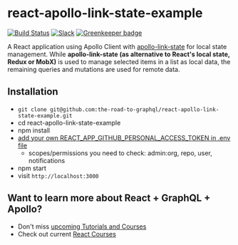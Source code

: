 # react-apollo-link-state-example

[![Build Status](https://travis-ci.org/the-road-to-graphql/react-apollo-link-state-example.svg?branch=master)](https://travis-ci.org/the-road-to-graphql/react-apollo-link-state-example) [![Slack](https://slack-the-road-to-learn-react.wieruch.com/badge.svg)](https://slack-the-road-to-learn-react.wieruch.com/) [![Greenkeeper badge](https://badges.greenkeeper.io/the-road-to-graphql/react-apollo-link-state-example.svg)](https://greenkeeper.io/)

A React application using Apollo Client with [apollo-link-state](https://www.apollographql.com/docs/link/links/state.html) for local state management. While **apollo-link-state (as alternative to React's local state, Redux or MobX)** is used to manage selected items in a list as local data, the remaining queries and mutations are used for remote data.

## Installation

* `git clone git@github.com:the-road-to-graphql/react-apollo-link-state-example.git`
* cd react-apollo-link-state-example
* npm install
* [add your own REACT_APP_GITHUB_PERSONAL_ACCESS_TOKEN in .env file](https://help.github.com/articles/creating-a-personal-access-token-for-the-command-line/)
  * scopes/permissions you need to check: admin:org, repo, user, notifications
* npm start
* visit `http://localhost:3000`

## Want to learn more about React + GraphQL + Apollo?

* Don't miss [upcoming Tutorials and Courses](https://www.getrevue.co/profile/rwieruch)
* Check out current [React Courses](https://roadtoreact.com)
